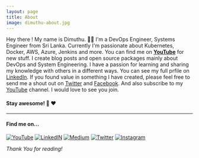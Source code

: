 ```yaml
---
layout: page
title: About
image: dimuthu-about.jpg
---
```


Hey there ! 
My name is Dimuthu. 👋🤓
I'm a DevOps Engineer, Systems Engineer from Sri Lanka. Currently I'm passionate about Kubernetes, Docker, AWS, Azure, Jenkins and more. You can find me on **<a href="https://www.youtube.com/channel/UCovlVsoRVItner26ZJPBjmQ" target="_blank">YouTube</a>** for new stuff.
I create blog posts and open source packages mainly about DevOps and System Engineering. I have a passion for learning and sharing my knowledge with others in a different ways. You can see my full prfile on <a href="https://www.linkedin.com/in/dimuthu-daundasekara-2b002271/" target="_blank">LinkedIn</a>. If you found value in something I have created, please feel free to send me a shout out on <a href="https://twitter.com/dimuit86" target="_blank">Twitter</a> and <a href="https://www.facebook.com/dimuit86/" target="_blank">Facebook</a>. And also subscribe to my <a href="https://www.youtube.com/channel/UCovlVsoRVItner26ZJPBjmQ" target="_blank">YouTube</a> channel. I would love to see you join.
#### **Stay awesome!** :heartbeat: :heart:

***

#### Find me on...
[![YouTube]({{site.baseurl}}/images/pages/soical-icons/youtube.png)](https://www.youtube.com/channel/UCovlVsoRVItner26ZJPBjmQ) 
[![LinkedIN]({{site.baseurl}}/images/pages/soical-icons/linkedin.png)](https://www.linkedin.com/in/dimuthu-daundasekara-2b002271) 
[![Medium]({{site.baseurl}}/images/pages/soical-icons/medium.png)](https://medium.com/@dimuit86) 
[![Twitter]({{site.baseurl}}/images/pages/soical-icons/twitter.png)](https://twitter.com/dimuit86) 
[![Instagram]({{site.baseurl}}/images/pages/soical-icons/instagram.png)](https://www.instagram.com/dimuit86) 

*Thank You for reading!*


